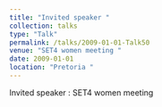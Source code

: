 ```yaml
---
title: "Invited speaker "
collection: talks
type: "Talk"
permalink: /talks/2009-01-01-Talk50
venue: "SET4 women meeting "
date: 2009-01-01
location: "Pretoria "
---
```


Invited speaker : SET4 women meeting 
